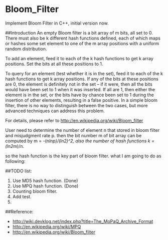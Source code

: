 Bloom_Filter
================

Implement Bloom Filter in C++, initial version now.

##Introduction
An empty Bloom filter is a bit array of m bits, all set to 0. There must also be k different hash functions defined,
each of which maps or hashes some set element to one of the m array positions with a uniform random distribution.

To add an element, feed it to each of the k hash functions to get k array positions. 
Set the bits at all these positions to 1.

To query for an element (test whether it is in the set), feed it to each of the k hash functions to get k array positions. 
If any of the bits at these positions are 0, the element is definitely not in the set – 
if it were, then all the bits would have been set to 1 when it was inserted. 
If all are 1, then either the element is in the set, or the bits have by chance been set to 1 during the insertion of other elements,
resulting in a false positive. In a simple bloom filter, there is no way to distinguish between the two cases, 
but more advanced techniques can address this problem.

For details, please refer to http://en.wikipedia.org/wiki/Bloom_filter

User need to determine the number of element n that stored in bloom filter and misjudgment rate p.
then the bit number m of bit array can be computed by m = -(n*lnp)/(ln2)^2, 
also the number of hash functions k = (ln2*m)/n.

so the hash function is the key part of bloom filter. what I am going to do as following:

##TODO list:

1. Use MD5 hash function.    (Done)
2. Use MPQ hash function.    (Done)  
3. Counting bloom filter.
4. Add test.
5. 

##Reference:

 * http://wiki.devklog.net/index.php?title=The_MoPaQ_Archive_Format
 * http://en.wikipedia.org/wiki/MPQ
 * http://en.wikipedia.org/wiki/Bloom_filter
    
